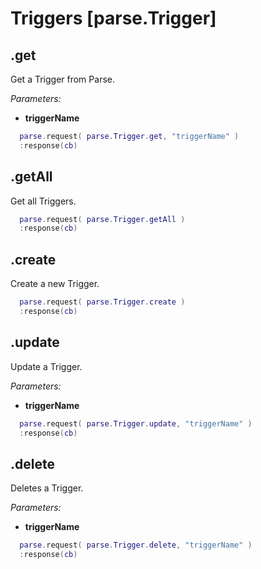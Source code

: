 # Triggers [parse.Trigger]

## .get

Get a Trigger from Parse.

*Parameters:*

* __triggerName__

```lua
  parse.request( parse.Trigger.get, "triggerName" )
  :response(cb)
```

## .getAll

Get all Triggers.

```lua
  parse.request( parse.Trigger.getAll )
  :response(cb)
```

## .create

Create a new Trigger.

```lua
  parse.request( parse.Trigger.create )
  :response(cb)
```

## .update

Update a Trigger.

*Parameters:*

* __triggerName__

```lua
  parse.request( parse.Trigger.update, "triggerName" )
  :response(cb)
```

## .delete

Deletes a Trigger.

*Parameters:*

* __triggerName__

```lua
  parse.request( parse.Trigger.delete, "triggerName" )
  :response(cb)
```

